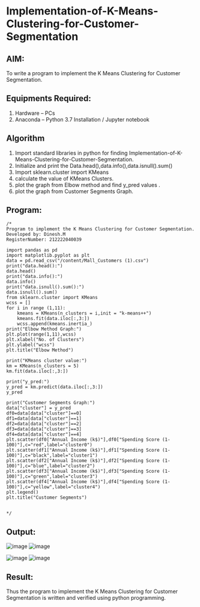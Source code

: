 # Implementation-of-K-Means-Clustering-for-Customer-Segmentation

## AIM:
To write a program to implement the K Means Clustering for Customer Segmentation.

## Equipments Required:
1. Hardware – PCs
2. Anaconda – Python 3.7 Installation / Jupyter notebook

## Algorithm

1. Import standard libraries in python for finding Implementation-of-K-Means-Clustering-for-Customer-Segmentation.
2. Initialize and print the Data.head(),data.info(),data.isnull().sum()
3. Import sklearn.cluster import KMeans
4. calculate the value of KMeans Clusters.
  5. plot the graph from Elbow method and find y_pred values .
6. plot the graph from Customer Segments Graph.


## Program:
```
/*
Program to implement the K Means Clustering for Customer Segmentation.
Developed by: Dinesh.M
RegisterNumber: 212222040039

import pandas as pd
import matplotlib.pyplot as plt
data = pd.read_csv("/content/Mall_Customers (1).csv")
print("data.head():")
data.head()
print("data.info():")
data.info()
print("data.isnull().sum():")
data.isnull().sum()
from sklearn.cluster import KMeans
wcss = []
for i in range (1,11):
    kmeans = KMeans(n_clusters = i,init = "k-means++")
    kmeans.fit(data.iloc[:,3:])
    wcss.append(kmeans.inertia_)
print("Elbow Method Graph:")
plt.plot(range(1,11),wcss)
plt.xlabel("No. of Clusters")
plt.ylabel("wcss")
plt.title("Elbow Method")

print("KMeans cluster value:")
km = KMeans(n_clusters = 5)
km.fit(data.iloc[:,3:])

print("y_pred:")
y_pred = km.predict(data.iloc[:,3:])
y_pred

print("Customer Segments Graph:")
data["cluster"] = y_pred
df0=data[data["cluster"]==0]
df1=data[data["cluster"]==1]
df2=data[data["cluster"]==2]
df3=data[data["cluster"]==3]
df4=data[data["cluster"]==4]
plt.scatter(df0["Annual Income (k$)"],df0["Spending Score (1-100)"],c="red",label="cluster0")
plt.scatter(df1["Annual Income (k$)"],df1["Spending Score (1-100)"],c="black",label="cluster1")
plt.scatter(df2["Annual Income (k$)"],df2["Spending Score (1-100)"],c="blue",label="cluster2")
plt.scatter(df3["Annual Income (k$)"],df3["Spending Score (1-100)"],c="green",label="cluster3")
plt.scatter(df4["Annual Income (k$)"],df4["Spending Score (1-100)"],c="yellow",label="cluster4")
plt.legend()
plt.title("Customer Segments")


*/
```

## Output:
![image](https://github.com/dineshmohan24102004/Implementation-of-K-Means-Clustering-for-Customer-Segmentation/assets/119478475/bafa164d-581e-438e-8cb9-1eaa02368fd7)
![image](https://github.com/dineshmohan24102004/Implementation-of-K-Means-Clustering-for-Customer-Segmentation/assets/119478475/db93ff6e-0df0-4e39-95da-1644ee02bdca)

![image](https://github.com/dineshmohan24102004/Implementation-of-K-Means-Clustering-for-Customer-Segmentation/assets/119478475/623a5727-6b3c-4e2a-aec3-3d21a19b966c)
![image](https://github.com/dineshmohan24102004/Implementation-of-K-Means-Clustering-for-Customer-Segmentation/assets/119478475/d20586b9-b10c-4d73-9cc8-866e2fb4cd82)






## Result:
Thus the program to implement the K Means Clustering for Customer Segmentation is written and verified using python programming.
